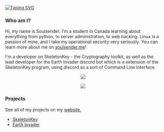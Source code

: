[![Typing SVG](https://readme-typing-svg.herokuapp.com?color=F7F7F7&lines=What+am+I%3F;I'm+a+hacker;I'm+a+programmer;I'm+a+sys+admin)](https://git.io/typing-svg)
  
<body>
  
### **Who am I?**
<p align="center">
  <p>Hi, my name is Soulsender. I'm a student in Canada learning about everything from python, to server administration, to web hacking. Linux is a passion of mine, and I take my operational security very seriously. You can learn more about me on <a href="https://soulsender.github.io">soulsender.me</a>!

I'm a developer on SkeletonKey - the Cryptography toolkit, as well as the lead developer for the Earth Invader discord bot which is a extension of the SkeletonKey program, using discord as a sort of Command Line Interface.

<p align="center">
<!-- This is for the fire-streak -->
<img src="https://github-readme-streak-stats.herokuapp.com?user=Soulsender&theme=dark&currStreakNum=CC6818&fire=CC2424&currStreakLabel=888888&dates=FFFFFF&background=000000&ring=FFFFFF&stroke=DD2727&sideNums=FFFFFF&sideLabels=888888&border=FFFFFF">
</a>
<!-- This is for the stats -->
<p align="center">
<img src="https://github-readme-stats.vercel.app/api?username=Soulsender&count_private=true&show_icons=true&title_color=ffffff&icon_color=CC2424&text_color=888888FF&bg_color=000000">
</a>

### Projects
See all of my projects on my [website.](https://soulsender.github.io)

 - [SkeletonKey](https://github.com/CosmodiumCS/SkeletonKey)
 - [Earth Invader](https://github.com/Soulsender/Earth-Invader)


